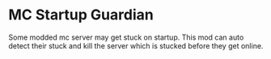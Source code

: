 # MC Startup Guardian

Some modded mc server may get stuck on startup.
This mod can auto detect their stuck and kill the server which is stucked before they get online.